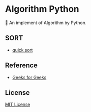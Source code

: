 # Algorithm Python

🐍 An implement of Algorithm by Python.

## SORT

- [quick sort](./sort/quick_sort.py)

## Reference

- [Geeks for Geeks](https://www.geeksforgeeks.org/)

## License

[MIT License](./LICENSE)
